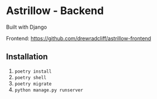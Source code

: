 # Astrillow - Backend
Built with Django

Frontend: https://github.com/drewradcliff/astrillow-frontend

## Installation
1. `poetry install`
2. `poetry shell`
3. `poetry migrate`
4. `python manage.py runserver`
